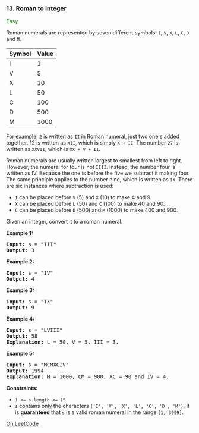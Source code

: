 ### 13. Roman to Integer

<span style="color:green">Easy</span>

Roman numerals are represented by seven different symbols: 
`I`, `V`, `X`, `L`, `C`, `D` and `M`.

Symbol | Value
-------|------
   I   |   1
   V   |   5
   X   |   10
   L   |   50
   C   |   100
   D   |   500
   M   |   1000

For example, `2` is written as `II` in Roman numeral, 
just two one's added together. 12 is written as `XII`, 
which is simply `X + II`. 
The number `27` is written as `XXVII`, 
which is `XX + V + II`.

Roman numerals are usually written largest to smallest from 
left to right. However, the numeral for four is not `IIII`. 
Instead, the number four is written as IV. Because the one 
is before the five we subtract it making four. 
The same principle applies to the number nine, 
which is written as `IX`. There are six instances 
where subtraction is used:

* `I` can be placed before `V` (5) and `X` (10) to make 4 and 9.
* `X` can be placed before `L` (50) and `C` (100) to make 40 and 90.
* `C` can be placed before `D` (500) and `M` (1000) to make 400 and 900.

Given an integer, convert it to a roman numeral.

__Example 1:__
<pre>
<b>Input:</b> s = "III"
<b>Output:</b> 3
</pre>

__Example 2:__
<pre>
<b>Input:</b> s = "IV"
<b>Output:</b> 4
</pre>

__Example 3:__
<pre>
<b>Input:</b> s = "IX"
<b>Output:</b> 9
</pre>

__Example 4:__
<pre>
<b>Input:</b> s = "LVIII"
<b>Output:</b> 58
<b>Explanation:</b> L = 50, V = 5, III = 3.
</pre>

__Example 5:__
<pre>
<b>Input:</b> s = "MCMXCIV"
<b>Output:</b> 1994
<b>Explanation:</b> M = 1000, CM = 900, XC = 90 and IV = 4.
</pre>

__Constraints:__
* `1 <= s.length <= 15`
* `s` contains only the characters 
  `('I', 'V', 'X', 'L', 'C', 'D', 'M')`.
  It is __guaranteed__ that `s` is a valid roman numeral 
  in the range `[1, 3999]`.

[On LeetCode](https://leetcode.com/problems/roman-to-integer/)
